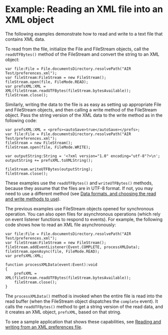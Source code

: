 # Example: Reading an XML file into an XML object

The following examples demonstrate how to read and write to a text file that
contains XML data.

To read from the file, initialize the File and FileStream objects, call the
`readUTFBytes()` method of the FileStream and convert the string to an XML
object:

    var file:File = File.documentsDirectory.resolvePath("AIR Test/preferences.xml");
    var fileStream:FileStream = new FileStream();
    fileStream.open(file, FileMode.READ);
    var prefsXML:XML = XML(fileStream.readUTFBytes(fileStream.bytesAvailable));
    fileStream.close();

Similarly, writing the data to the file is as easy as setting up appropriate
File and FileStream objects, and then calling a write method of the FileStream
object. Pass the string version of the XML data to the write method as in the
following code:

    var prefsXML:XML = <prefs><autoSave>true</autoSave></prefs>;
    var file:File = File.documentsDirectory.resolvePath("AIR Test/preferences.xml");
    fileStream = new FileStream();
    fileStream.open(file, FileMode.WRITE);

    var outputString:String = '<?xml version="1.0" encoding="utf-8"?>\n';
    outputString += prefsXML.toXMLString();

    fileStream.writeUTFBytes(outputString);
    fileStream.close();

These examples use the `readUTFBytes()` and `writeUTFBytes()` methods, because
they assume that the files are in UTF-8 format. If not, you may need to use a
different method (see
[Data formats, and choosing the read and write methods to use](./data-formats-and-choosing-the-read-and-write-methods-to-use.md)).

The previous examples use FileStream objects opened for synchronous operation.
You can also open files for asynchronous operations (which rely on event
listener functions to respond to events). For example, the following code shows
how to read an XML file asynchronously:

    var file:File = File.documentsDirectory.resolvePath("AIR Test/preferences.xml");
    var fileStream:FileStream = new FileStream();
    fileStream.addEventListener(Event.COMPLETE, processXMLData);
    fileStream.openAsync(file, FileMode.READ);
    var prefsXML:XML;

    function processXMLData(event:Event):void
    {
    	prefsXML = XML(fileStream.readUTFBytes(fileStream.bytesAvailable));
    	fileStream.close();
    }

The `processXMLData()` method is invoked when the entire file is read into the
read buffer (when the FileStream object dispatches the `complete` event). It
calls the `readUTFBytes()` method to get a string version of the read data, and
it creates an XML object, `prefsXML`, based on that string.

To see a sample application that shows these capabilities, see
[Reading and writing from an XML preferences file](https://web.archive.org/web/20170319130306/http://www.adobe.com/devnet/air/flex/quickstart/articles/xml_prefs.html).
